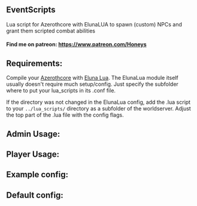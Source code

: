 ## EventScripts
Lua script for Azerothcore with ElunaLUA to spawn (custom) NPCs and grant them scripted combat abilities

#### Find me on patreon: https://www.patreon.com/Honeys

## Requirements:

Compile your [Azerothcore](https://github.com/azerothcore/azerothcore-wotlk) with [Eluna Lua](https://www.azerothcore.org/catalogue-details.html?id=131435473).
The ElunaLua module itself usually doesn't require much setup/config. Just specify the subfolder where to put your lua_scripts in its .conf file.

If the directory was not changed in the ElunaLua config, add the .lua script to your `../lua_scripts/` directory as a subfolder of the worldserver.
Adjust the top part of the .lua file with the config flags.

## Admin Usage:


## Player Usage:


## Example config:


## Default config:
